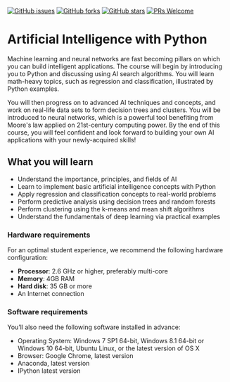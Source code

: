 [![GitHub issues](https://img.shields.io/github/issues/TrainingByPackt/Beginning-PHP.svg)](https://github.com/TrainingByPackt/Beginning-PHP/issues)
[![GitHub forks](https://img.shields.io/github/forks/TrainingByPackt/Beginning-PHP.svg)](https://github.com/TrainingByPackt/Beginning-PHP/network)
[![GitHub stars](https://img.shields.io/github/stars/TrainingByPackt/Beginning-PHP.svg)](https://github.com/TrainingByPackt/Beginning-PHP/stargazers)
[![PRs Welcome](https://img.shields.io/badge/PRs-welcome-brightgreen.svg)](https://github.com/TrainingByPackt/Beginning-PHP/pulls)



# Artificial Intelligence with Python
Machine learning and neural networks are fast becoming pillars on which you can build intelligent applications. The course will begin by introducing you to Python and discussing using AI search algorithms. You will learn math-heavy topics, such as regression and classification, illustrated by Python examples.

You will then progress on to advanced AI techniques and concepts, and work on real-life data sets to form decision trees and clusters. You will be introduced to neural networks, which is a powerful tool benefiting from Moore's law applied on 21st-century computing power. By the end of this course, you will feel confident and look forward to building your own AI applications with your newly-acquired skills!



## What you will learn
* Understand the importance, principles, and fields of AI
* Learn to implement basic artificial intelligence concepts with Python
* Apply regression and classification concepts to real-world problems
* Perform predictive analysis using decision trees and random forests
* Perform clustering using the k-means and mean shift algorithms
* Understand the fundamentals of deep learning via practical examples



### Hardware requirements
For an optimal student experience, we recommend the following hardware configuration:
* **Processor**: 2.6 GHz or higher, preferably multi-core
* **Memory**: 4GB RAM
* **Hard disk**: 35 GB or more
* An Internet connection



### Software requirements
You’ll also need the following software installed in advance:
* Operating System: Windows 7 SP1 64-bit, Windows 8.1 64-bit or Windows 10 64-bit, Ubuntu Linux, or the latest version of OS X
* Browser: Google Chrome, latest version
* Anaconda, latest version
* IPython latest version






